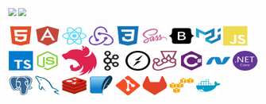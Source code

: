 <div>
  <img height="180em" src="https://github-readme-stats.vercel.app/api?username=Andrew-Cardoso&show_icons=true&theme=omni&include_all_commits=true&count_private=true" />  
  <img height="180em" src="https://github-readme-stats.vercel.app/api/top-langs/?username=Andrew-Cardoso&langs_count=10&layout=compact&theme=omni" /> 
</div>
<br>
<div>
<img align="center" alt="Andrew.html5" height="40" width="50" src="https://raw.githubusercontent.com/devicons/devicon/master/icons/html5/html5-plain.svg">
<img align="center" alt="Andrew.angularjs" height="40" width="50" src="https://raw.githubusercontent.com/devicons/devicon/master/icons/angularjs/angularjs-plain.svg">
<img align="center" alt="Andrew.react" height="40" width="50" src="https://raw.githubusercontent.com/devicons/devicon/master/icons/react/react-original.svg">
<img align="center" alt="Andrew.redux" height="40" width="50" src="https://raw.githubusercontent.com/devicons/devicon/master/icons/redux/redux-original.svg">
<img align="center" alt="Andrew.css3" height="40" width="50" src="https://raw.githubusercontent.com/devicons/devicon/master/icons/css3/css3-plain.svg">
<img align="center" alt="Andrew.sass" height="40" width="50" src="https://raw.githubusercontent.com/devicons/devicon/master/icons/sass/sass-original.svg">
<img align="center" alt="Andrew.bootstrap" height="40" width="50" src="https://raw.githubusercontent.com/devicons/devicon/master/icons/bootstrap/bootstrap-plain.svg">
<img align="center" alt="Andrew.materialui" height="40" width="50" src="https://raw.githubusercontent.com/devicons/devicon/master/icons/materialui/materialui-original.svg">
<img align="center" alt="Andrew.javascript" height="40" width="50" src="https://raw.githubusercontent.com/devicons/devicon/master/icons/javascript/javascript-plain.svg">
<img align="center" alt="Andrew.typescript" height="40" width="50" src="https://raw.githubusercontent.com/devicons/devicon/master/icons/typescript/typescript-plain.svg">
<img align="center" alt="Andrew.nodejs" height="40" width="50" src="https://raw.githubusercontent.com/devicons/devicon/master/icons/nodejs/nodejs-plain.svg">
<img align="center" alt="Andrew.nestjs" height="60" width="70" src="https://raw.githubusercontent.com/devicons/devicon/master/icons/nestjs/nestjs-plain.svg">
<img align="center" alt="Andrew.apachekafka" height="40" width="50" src="https://raw.githubusercontent.com/devicons/devicon/master/icons/apachekafka/apachekafka-original.svg">
<img align="center" alt="Andrew.socketio" height="40" width="50" src="https://raw.githubusercontent.com/devicons/devicon/master/icons/socketio/socketio-original.svg">
<img align="center" alt="Andrew.jest" height="40" width="50" src="https://raw.githubusercontent.com/devicons/devicon/master/icons/jest/jest-plain.svg">
<img align="center" alt="Andrew.csharp" height="40" width="50" src="https://raw.githubusercontent.com/devicons/devicon/master/icons/csharp/csharp-plain.svg">
<img align="center" alt="Andrew.dot-net" height="40" width="50" src="https://raw.githubusercontent.com/devicons/devicon/master/icons/dot-net/dot-net-plain.svg">
<img align="center" alt="Andrew.dotnetcore" height="40" width="50" src="https://raw.githubusercontent.com/devicons/devicon/master/icons/dotnetcore/dotnetcore-original.svg">
<img align="center" alt="Andrew.postgresql" height="40" width="50" src="https://raw.githubusercontent.com/devicons/devicon/master/icons/postgresql/postgresql-plain.svg">
<img align="center" alt="Andrew.mysql" height="40" width="50" src="https://raw.githubusercontent.com/devicons/devicon/master/icons/mysql/mysql-original.svg">
<img align="center" alt="Andrew.redis" height="40" width="50" src="https://raw.githubusercontent.com/devicons/devicon/master/icons/redis/redis-original.svg">
<img align="center" alt="Andrew.sqlite" height="40" width="50" src="https://raw.githubusercontent.com/devicons/devicon/master/icons/sqlite/sqlite-original.svg">
<img align="center" alt="Andrew.git" height="40" width="50" src="https://raw.githubusercontent.com/devicons/devicon/master/icons/git/git-original.svg">
<img align="center" alt="Andrew.gitlab" height="40" width="50" src="https://raw.githubusercontent.com/devicons/devicon/master/icons/gitlab/gitlab-plain.svg">
<img align="center" alt="Andrew.amazonwebservices" height="40" width="50" src="https://raw.githubusercontent.com/devicons/devicon/master/icons/amazonwebservices/amazonwebservices-original.svg">
<img align="center" alt="Andrew.docker" height="40" width="50" src="https://raw.githubusercontent.com/devicons/devicon/master/icons/docker/docker-plain.svg">
</div>
  
  
